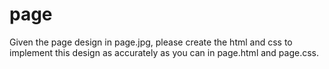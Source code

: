 page
====

Given the page design in page.jpg, please create the html and css to implement this design as accurately as you can in page.html and page.css.
